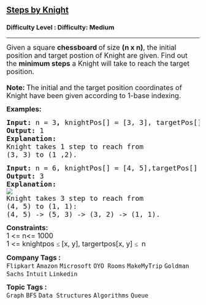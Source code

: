 <h2><a href="https://www.geeksforgeeks.org/problems/steps-by-knight5927/1?page=1&category=Graph&status=unsolved&sortBy=submissions">Steps by Knight</a></h2><h3>Difficulty Level : Difficulty: Medium</h3><hr><div class="problems_problem_content__Xm_eO"><p><span style="font-size: 18px;">Given a square <strong>chessboard </strong>of<strong> </strong>size <strong>(n x n)</strong>, the initial position and target postion of Knight are given. Find out the <strong>minimum steps</strong> a Knight will take to reach the target position.<br><br></span><span style="font-size: 18px;"><strong>Note: </strong>The initial and the target position coordinates of Knight have been given according to 1-base indexing.<br></span></p>
<p><span style="font-size: 18px;"><strong>Examples:</strong></span></p>
<pre><span style="font-size: 18px;"><strong>Input: </strong>n = 3<strong>, </strong>knightPos[] = [3, 3], targetPos[]= [1, 2]<strong><br>Output:</strong> 1<strong><br>Explanation:<br></strong>Knight takes 1 step to reach from&nbsp;<br>(3, 3) to (1 ,2).</span></pre>
<pre><span style="font-size: 18px;"><strong>Input: </strong>n = 6, knightPos[] = [4, 5],targetPos[] = [1, 1]</span>
<span style="font-size: 18px;"><strong>Output: </strong>3</span>
<span style="font-size: 18px;"><strong>Explanation:</strong></span>
<img src="https://media.geeksforgeeks.org/wp-content/uploads/KnightChess.jpg">
<span style="font-size: 18px;">Knight takes 3 step to reach from 
(4, 5) to (1, 1):
(4, 5) -&gt; (5, 3) -&gt; (3, 2) -&gt; (1, 1).</span></pre>
<p><span style="font-size: 18px;"><strong>Constraints:</strong><br>1 &lt;= n&lt;= 1000<br>1 &lt;= knightpos </span><span style="background-color: #ffffff; color: #1e2229; font-family: Nunito; font-size: 17px;">≤ </span><span style="font-size: 18px;">[x, y], </span><span style="font-size: 18px;">targertpos[x, y] </span><span style="background-color: #ffffff; color: #1e2229; font-family: Nunito; font-size: 17px;">≤&nbsp;</span><span style="font-size: 18px;"> n&nbsp;</span></p></div><p><span style=font-size:18px><strong>Company Tags : </strong><br><code>Flipkart</code>&nbsp;<code>Amazon</code>&nbsp;<code>Microsoft</code>&nbsp;<code>OYO Rooms</code>&nbsp;<code>MakeMyTrip</code>&nbsp;<code>Goldman Sachs</code>&nbsp;<code>Intuit</code>&nbsp;<code>Linkedin</code>&nbsp;<br><p><span style=font-size:18px><strong>Topic Tags : </strong><br><code>Graph</code>&nbsp;<code>BFS</code>&nbsp;<code>Data Structures</code>&nbsp;<code>Algorithms</code>&nbsp;<code>Queue</code>&nbsp;